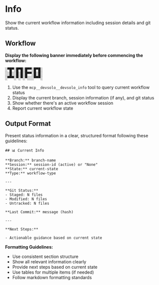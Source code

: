 # Info

Show the current workflow information including session details and git status.

## Workflow

**Display the following banner immediately before commencing the workflow:**

```
░▀█▀░█▀█░█▀▀░█▀█░
░░█░░█░█░█▀▀░█░█░
░▀▀▀░▀░▀░▀░░░▀▀▀░
```

1. Use the `mcp__devsolo__devsolo_info` tool to query current workflow status
2. Display the current branch, session information (if any), and git status
3. Show whether there's an active workflow session
4. Report current workflow state

## Output Format

Present status information in a clear, structured format following these guidelines:

```
## 📊 Current Info

**Branch:** branch-name
**Session:** session-id (active) or "None"
**State:** current-state
**Type:** workflow-type

---

**Git Status:**
- Staged: N files
- Modified: N files
- Untracked: N files

**Last Commit:** message (hash)

---

**Next Steps:**

- Actionable guidance based on current state
```

**Formatting Guidelines:**
- Use consistent section structure
- Show all relevant information clearly
- Provide next steps based on current state
- Use tables for multiple items (if needed)
- Follow markdown formatting standards
